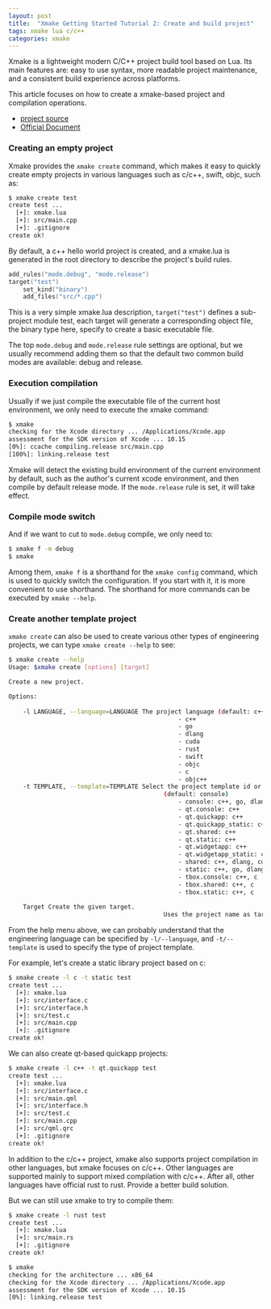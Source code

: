 ```yaml
---
layout: post
title:  "Xmake Getting Started Tutorial 2: Create and build project"
tags: xmake lua c/c++ 
categories: xmake
---
```


Xmake is a lightweight modern C/C++ project build tool based on Lua. Its main features are: easy to use syntax, more readable project maintenance, and a consistent build experience across platforms.

This article focuses on how to create a xmake-based project and compilation operations.

* [project source](https://github.com/xmake-io/xmake)
* [Official Document](https://xmake.io/#/zh-cn/)

### Creating an empty project

Xmake provides the `xmake create` command, which makes it easy to quickly create empty projects in various languages such as c/c++, swift, objc, such as:

```bash
$ xmake create test
create test ...
  [+]: xmake.lua
  [+]: src/main.cpp
  [+]: .gitignore
create ok!
```

By default, a c++ hello world project is created, and a xmake.lua is generated in the root directory to describe the project's build rules.

```lua
add_rules("mode.debug", "mode.release")
target("test")
    set_kind("binary")
    add_files("src/*.cpp")
```






This is a very simple xmake.lua description, `target("test")` defines a sub-project module test, each target will generate a corresponding object file, the binary type here, specify to create a basic executable file.

The top `mode.debug` and `mode.release` rule settings are optional, but we usually recommend adding them so that the default two common build modes are available: debug and release.

### Execution compilation

Usually if we just compile the executable file of the current host environment, we only need to execute the xmake command:

```bash
$ xmake
checking for the Xcode directory ... /Applications/Xcode.app
assessment for the SDK version of Xcode ... 10.15
[0%]: ccache compiling.release src/main.cpp
[100%]: linking.release test
```

Xmake will detect the existing build environment of the current environment by default, such as the author's current xcode environment, and then compile by default release mode. If the `mode.release` rule is set, it will take effect.

### Compile mode switch

And if we want to cut to `mode.debug` compile, we only need to:

```bash
$ xmake f -m debug
$ xmake
```

Among them, `xmake f` is a shorthand for the `xmake config` command, which is used to quickly switch the configuration. If you start with it, it is more convenient to use shorthand. The shorthand for more commands can be executed by `xmake --help`.

### Create another template project

`xmake create` can also be used to create various other types of engineering projects, we can type `xmake create --help` to see:

```bash
$ xmake create --help
Usage: $xmake create [options] [target]

Create a new project.

Options:
                                           
    -l LANGUAGE, --language=LANGUAGE The project language (default: c++)
                                               - c++
                                               - go
                                               - dlang
                                               - cuda
                                               - rust
                                               - swift
                                               - objc
                                               - c
                                               - objc++
    -t TEMPLATE, --template=TEMPLATE Select the project template id or name of the given language.
                                           (default: console)
                                               - console: c++, go, dlang, cuda, rust, swift, objc, c, objc++
                                               - qt.console: c++
                                               - qt.quickapp: c++
                                               - qt.quickapp_static: c++
                                               - qt.shared: c++
                                               - qt.static: c++
                                               - qt.widgetapp: c++
                                               - qt.widgetapp_static: c++
                                               - shared: c++, dlang, cuda, c
                                               - static: c++, go, dlang, cuda, rust, c
                                               - tbox.console: c++, c
                                               - tbox.shared: c++, c
                                               - tbox.static: c++, c
                                           
    Target Create the given target.
                                           Uses the project name as target if not exists.
```

From the help menu above, we can probably understand that the engineering language can be specified by `-l/--language`, and `-t/--template` is used to specify the type of project template.

For example, let's create a static library project based on c:

```bash
$ xmake create -l c -t static test
create test ...
  [+]: xmake.lua
  [+]: src/interface.c
  [+]: src/interface.h
  [+]: src/test.c
  [+]: src/main.cpp
  [+]: .gitignore
create ok!
```

We can also create qt-based quickapp projects:

```bash
$ xmake create -l c++ -t qt.quickapp test
create test ...
  [+]: xmake.lua
  [+]: src/interface.c
  [+]: src/main.qml
  [+]: src/interface.h
  [+]: src/test.c
  [+]: src/main.cpp
  [+]: src/qml.qrc
  [+]: .gitignore
create ok!
```

In addition to the c/c++ project, xmake also supports project compilation in other languages, but xmake focuses on c/c++. Other languages ​​are supported mainly to support mixed compilation with c/c++. After all, other languages ​​have official rust to rust. Provide a better build solution.

But we can still use xmake to try to compile them:

```bash
$ xmake create -l rust test
create test ...
  [+]: xmake.lua
  [+]: src/main.rs
  [+]: .gitignore
create ok!
```

```bash
$ xmake
checking for the architecture ... x86_64
checking for the Xcode directory ... /Applications/Xcode.app
assessment for the SDK version of Xcode ... 10.15
[0%]: linking.release test
```
